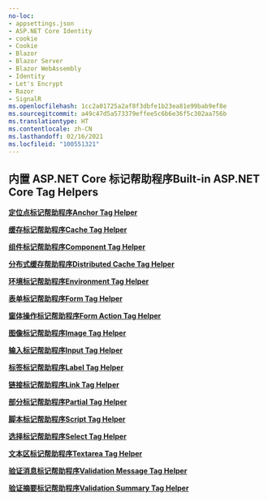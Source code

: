 ```yaml
---
no-loc:
- appsettings.json
- ASP.NET Core Identity
- cookie
- Cookie
- Blazor
- Blazor Server
- Blazor WebAssembly
- Identity
- Let's Encrypt
- Razor
- SignalR
ms.openlocfilehash: 1cc2a01725a2af8f3dbfe1b23ea81e99bab9ef8e
ms.sourcegitcommit: a49c47d5a573379effee5c6b6e36f5c302aa756b
ms.translationtype: HT
ms.contentlocale: zh-CN
ms.lasthandoff: 02/16/2021
ms.locfileid: "100551321"
---
```

## <a name="built-in-aspnet-core-tag-helpers"></a><span data-ttu-id="09665-101">内置 ASP.NET Core 标记帮助程序</span><span class="sxs-lookup"><span data-stu-id="09665-101">Built-in ASP.NET Core Tag Helpers</span></span>

<span data-ttu-id="09665-102">**[定位点标记帮助程序](xref:mvc/views/tag-helpers/builtin-th/anchor-tag-helper)**</span><span class="sxs-lookup"><span data-stu-id="09665-102">**[Anchor Tag Helper](xref:mvc/views/tag-helpers/builtin-th/anchor-tag-helper)**</span></span>

<span data-ttu-id="09665-103">**[缓存标记帮助程序](xref:mvc/views/tag-helpers/builtin-th/cache-tag-helper)**</span><span class="sxs-lookup"><span data-stu-id="09665-103">**[Cache Tag Helper](xref:mvc/views/tag-helpers/builtin-th/cache-tag-helper)**</span></span>

<span data-ttu-id="09665-104">**[组件标记帮助程序](xref:mvc/views/tag-helpers/builtin-th/component-tag-helper)**</span><span class="sxs-lookup"><span data-stu-id="09665-104">**[Component Tag Helper](xref:mvc/views/tag-helpers/builtin-th/component-tag-helper)**</span></span>

<span data-ttu-id="09665-105">**[分布式缓存帮助程序](xref:mvc/views/tag-helpers/builtin-th/distributed-cache-tag-helper)**</span><span class="sxs-lookup"><span data-stu-id="09665-105">**[Distributed Cache Tag Helper](xref:mvc/views/tag-helpers/builtin-th/distributed-cache-tag-helper)**</span></span>

<span data-ttu-id="09665-106">**[环境标记帮助程序](xref:mvc/views/tag-helpers/builtin-th/environment-tag-helper)**</span><span class="sxs-lookup"><span data-stu-id="09665-106">**[Environment Tag Helper](xref:mvc/views/tag-helpers/builtin-th/environment-tag-helper)**</span></span>

<span data-ttu-id="09665-107">**[表单标记帮助程序](xref:mvc/views/working-with-forms#the-form-tag-helper)**</span><span class="sxs-lookup"><span data-stu-id="09665-107">**[Form Tag Helper](xref:mvc/views/working-with-forms#the-form-tag-helper)**</span></span>

<span data-ttu-id="09665-108">**[窗体操作标记帮助程序](xref:mvc/views/working-with-forms#the-form-action-tag-helper)**</span><span class="sxs-lookup"><span data-stu-id="09665-108">**[Form Action Tag Helper](xref:mvc/views/working-with-forms#the-form-action-tag-helper)**</span></span>

<span data-ttu-id="09665-109">**[图像标记帮助程序](xref:mvc/views/tag-helpers/builtin-th/image-tag-helper)**</span><span class="sxs-lookup"><span data-stu-id="09665-109">**[Image Tag Helper](xref:mvc/views/tag-helpers/builtin-th/image-tag-helper)**</span></span>

<span data-ttu-id="09665-110">**[输入标记帮助程序](xref:mvc/views/working-with-forms#the-input-tag-helper)**</span><span class="sxs-lookup"><span data-stu-id="09665-110">**[Input Tag Helper](xref:mvc/views/working-with-forms#the-input-tag-helper)**</span></span>

<span data-ttu-id="09665-111">**[标签标记帮助程序](xref:mvc/views/working-with-forms#the-label-tag-helper)**</span><span class="sxs-lookup"><span data-stu-id="09665-111">**[Label Tag Helper](xref:mvc/views/working-with-forms#the-label-tag-helper)**</span></span>

<span data-ttu-id="09665-112">**[链接标记帮助程序](xref:mvc/views/tag-helpers/builtin-th/link-tag-helper)**</span><span class="sxs-lookup"><span data-stu-id="09665-112">**[Link Tag Helper](xref:mvc/views/tag-helpers/builtin-th/link-tag-helper)**</span></span>

<span data-ttu-id="09665-113">**[部分标记帮助程序](xref:mvc/views/tag-helpers/builtin-th/partial-tag-helper)**</span><span class="sxs-lookup"><span data-stu-id="09665-113">**[Partial Tag Helper](xref:mvc/views/tag-helpers/builtin-th/partial-tag-helper)**</span></span>

<span data-ttu-id="09665-114">**[脚本标记帮助程序](xref:mvc/views/tag-helpers/builtin-th/script-tag-helper)**</span><span class="sxs-lookup"><span data-stu-id="09665-114">**[Script Tag Helper](xref:mvc/views/tag-helpers/builtin-th/script-tag-helper)**</span></span>

<span data-ttu-id="09665-115">**[选择标记帮助程序](xref:mvc/views/working-with-forms#the-select-tag-helper)**</span><span class="sxs-lookup"><span data-stu-id="09665-115">**[Select Tag Helper](xref:mvc/views/working-with-forms#the-select-tag-helper)**</span></span>

<span data-ttu-id="09665-116">**[文本区标记帮助程序](xref:mvc/views/working-with-forms#the-textarea-tag-helper)**</span><span class="sxs-lookup"><span data-stu-id="09665-116">**[Textarea Tag Helper](xref:mvc/views/working-with-forms#the-textarea-tag-helper)**</span></span>

<span data-ttu-id="09665-117">**[验证消息标记帮助程序](xref:mvc/views/working-with-forms#the-validation-message-tag-helper)**</span><span class="sxs-lookup"><span data-stu-id="09665-117">**[Validation Message Tag Helper](xref:mvc/views/working-with-forms#the-validation-message-tag-helper)**</span></span>

<span data-ttu-id="09665-118">**[验证摘要标记帮助程序](xref:mvc/views/working-with-forms#the-validation-summary-tag-helper)**</span><span class="sxs-lookup"><span data-stu-id="09665-118">**[Validation Summary Tag Helper](xref:mvc/views/working-with-forms#the-validation-summary-tag-helper)**</span></span>
